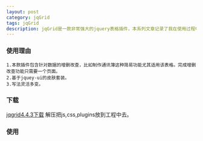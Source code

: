 ```yaml
---
layout: post
category: jqGrid
tags: jqGrid
description: jqGrid是一款非常强大的jquery表格插件，本系列文章记录了我在使用过程中遇到的各种各样问题。特此记录下来分享给大家。
---
```


### 使用理由
    
    1.本款插件包含针对数据的增删改查，比如制作通讯簿这种简易功能尤其适用该表格。完成增删改查功能只需要一个页面。
    2.基于jquey-ui的皮肤套装。
    3.写法灵活多变。
	
### 下载
[jqgrid4.4.3下载][jqgrid4.4.3]
    解压把js,css,plugins放到工程中去。
	 
### 使用
    
    

[jqgrid4.4.3]: http://www.trirand.com/blog/jqgrid/downloads/jquery.jqGrid-4.4.3.zip "jqgrid4.4.3下载"
